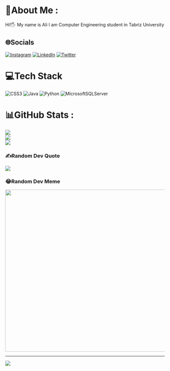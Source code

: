 # 💫About Me :
Hi!🖐
My name is Ali 
I am Computer Engineering student in Tabriz University


## 🌐Socials
[![Instagram](https://img.shields.io/badge/Instagram-%23E4405F.svg?logo=Instagram&logoColor=white)](https://instagram.com/alibbkhnlu) [![LinkedIn](https://img.shields.io/badge/LinkedIn-%230077B5.svg?logo=linkedin&logoColor=white)](https://linkedin.com/in/ali-babakhanlu) [![Twitter](https://img.shields.io/badge/Twitter-%231DA1F2.svg?logo=Twitter&logoColor=white)](https://twitter.com/@Alibbkhnlu) 

# 💻Tech Stack
![CSS3](https://img.shields.io/badge/css3-%231572B6.svg?style=for-the-badge&logo=css3&logoColor=white) ![Java](https://img.shields.io/badge/java-%23ED8B00.svg?style=for-the-badge&logo=java&logoColor=white) ![Python](https://img.shields.io/badge/python-3670A0?style=for-the-badge&logo=python&logoColor=ffdd54) ![MicrosoftSQLServer](https://img.shields.io/badge/Microsoft%20SQL%20Sever-CC2927?style=for-the-badge&logo=microsoft%20sql%20server&logoColor=white)
# 📊GitHub Stats :
![](https://github-readme-stats.vercel.app/api?username=alibabakhanlu12&theme=dark&hide_border=true&include_all_commits=true&count_private=true)<br/>
![](https://github-readme-streak-stats.herokuapp.com/?user=alibabakhanlu12&theme=dark&hide_border=true)<br/>
![](https://github-readme-stats.vercel.app/api/top-langs/?username=alibabakhanlu12&theme=dark&hide_border=true&include_all_commits=true&count_private=true&layout=compact)

### ✍️Random Dev Quote
![](https://quotes-github-readme.vercel.app/api?type=horizontal&theme=radical)

### 😂Random Dev Meme
<img src="https://random-memer.herokuapp.com/" width="512px"/>

---
[![](https://visitcount.itsvg.in/api?id=alibabakhanlu12&icon=0&color=1)](https://visitcount.itsvg.in)
